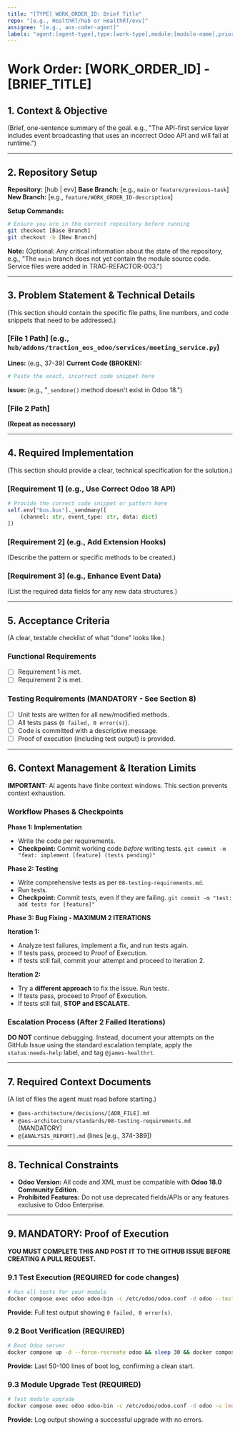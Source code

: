 ```yaml
---
title: "[TYPE] WORK_ORDER_ID: Brief Title"
repo: "[e.g., HealthRT/hub or HealthRT/evv]"
assignee: "[e.g., aos-coder-agent]"
labels: "agent:[agent-type],type:[work-type],module:[module-name],priority:[high|medium|low]"
---
```

# Work Order: [WORK_ORDER_ID] - [BRIEF_TITLE]

## 1. Context & Objective

(Brief, one-sentence summary of the goal. e.g., "The API-first service layer includes event broadcasting that uses an incorrect Odoo API and will fail at runtime.")

---

## 2. Repository Setup

**Repository:** [hub | evv]
**Base Branch:** [e.g., `main` or `feature/previous-task`]
**New Branch:** [e.g., `feature/WORK_ORDER_ID-description`]

**Setup Commands:**
```bash
# Ensure you are in the correct repository before running
git checkout [Base Branch]
git checkout -b [New Branch]
```
**Note:** (Optional: Any critical information about the state of the repository, e.g., "The `main` branch does not yet contain the module source code. Service files were added in TRAC-REFACTOR-003.")

---

## 3. Problem Statement & Technical Details

(This section should contain the specific file paths, line numbers, and code snippets that need to be addressed.)

### [File 1 Path] (e.g., `hub/addons/traction_eos_odoo/services/meeting_service.py`)
**Lines:** (e.g., 37-39)
**Current Code (BROKEN):**
```python
# Paste the exact, incorrect code snippet here
```
**Issue:** (e.g., "`_sendone()` method doesn't exist in Odoo 18.")

### [File 2 Path]
**(Repeat as necessary)**

---

## 4. Required Implementation

(This section should provide a clear, technical specification for the solution.)

### [Requirement 1] (e.g., Use Correct Odoo 18 API)
```python
# Provide the correct code snippet or pattern here
self.env["bus.bus"]._sendmany([
    (channel: str, event_type: str, data: dict)
])
```

### [Requirement 2] (e.g., Add Extension Hooks)
(Describe the pattern or specific methods to be created.)

### [Requirement 3] (e.g., Enhance Event Data)
(List the required data fields for any new data structures.)

---

## 5. Acceptance Criteria

(A clear, testable checklist of what "done" looks like.)

### Functional Requirements
- [ ] Requirement 1 is met.
- [ ] Requirement 2 is met.

### Testing Requirements (MANDATORY - See Section 8)
- [ ] Unit tests are written for all new/modified methods.
- [ ] All tests pass (`0 failed, 0 error(s)`).
- [ ] Code is committed with a descriptive message.
- [ ] Proof of execution (including test output) is provided.

---

## 6. Context Management & Iteration Limits

**IMPORTANT:** AI agents have finite context windows. This section prevents context exhaustion.

### Workflow Phases & Checkpoints

**Phase 1: Implementation**
- Write the code per requirements.
- **Checkpoint:** Commit working code *before* writing tests. `git commit -m "feat: implement [feature] (tests pending)"`

**Phase 2: Testing**
- Write comprehensive tests as per `08-testing-requirements.md`.
- Run tests.
- **Checkpoint:** Commit tests, even if they are failing. `git commit -m "test: add tests for [feature]"`

**Phase 3: Bug Fixing - MAXIMUM 2 ITERATIONS**

**Iteration 1:**
- Analyze test failures, implement a fix, and run tests again.
- If tests pass, proceed to Proof of Execution.
- If tests still fail, commit your attempt and proceed to Iteration 2.

**Iteration 2:**
- Try a **different approach** to fix the issue. Run tests.
- If tests pass, proceed to Proof of Execution.
- If tests still fail, **STOP and ESCALATE.**

### Escalation Process (After 2 Failed Iterations)

**DO NOT** continue debugging. Instead, document your attempts on the GitHub Issue using the standard escalation template, apply the `status:needs-help` label, and tag `@james-healthrt`.

---

## 7. Required Context Documents

(A list of files the agent must read before starting.)
- `@aos-architecture/decisions/[ADR_FILE].md`
- `@aos-architecture/standards/08-testing-requirements.md` (MANDATORY)
- `@[ANALYSIS_REPORT].md` (lines [e.g., 374-389])

---

## 8. Technical Constraints

- **Odoo Version:** All code and XML must be compatible with **Odoo 18.0 Community Edition**.
- **Prohibited Features:** Do not use deprecated fields/APIs or any features exclusive to Odoo Enterprise.

---

## 9. MANDATORY: Proof of Execution

**YOU MUST COMPLETE THIS AND POST IT TO THE GITHUB ISSUE BEFORE CREATING A PULL REQUEST.**

### 9.1 Test Execution (REQUIRED for code changes)
```bash
# Run all tests for your module
docker compose exec odoo odoo-bin -c /etc/odoo/odoo.conf -d odoo --test-enable --stop-after-init -i [module_name] --log-level=test
```
**Provide:** Full test output showing `0 failed, 0 error(s)`.

### 9.2 Boot Verification (REQUIRED)
```bash
# Boot Odoo server
docker compose up -d --force-recreate odoo && sleep 30 && docker compose logs --tail="100" odoo
```
**Provide:** Last 50-100 lines of boot log, confirming a clean start.

### 9.3 Module Upgrade Test (REQUIRED)
```bash
# Test module upgrade
docker compose exec odoo odoo-bin -c /etc/odoo/odoo.conf -d odoo -u [module_name] --stop-after-init
```
**Provide:** Log output showing a successful upgrade with no errors.
